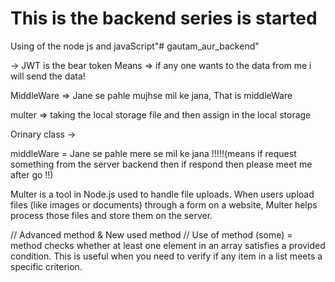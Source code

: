 # This is the backend series is started

Using of the node js and javaScript"# gautam_aur_backend" 


-> JWT is the bear token Means => if any one wants to the data from me i will send the data! 

MiddleWare => Jane se pahle mujhse mil ke jana, That is middleWare

multer => taking the local storage file and then assign in the local storage

Orinary class -> 


middleWare = Jane se pahle mere se mil ke jana !!!!!(means if request something from the server backend then if respond then please meet me after go !!)


Multer is a tool in Node.js used to handle file uploads. When users upload files (like images or documents) through a form on a website, Multer helps process those files and store them on the server.


 // Advanced method & New used method
    // Use of method (some) =  method checks whether at least one element in an array satisfies a provided condition. This is useful when you need to verify if any item in a list meets a specific criterion. 